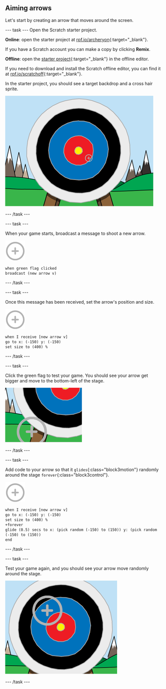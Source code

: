 ## Aiming arrows

Let's start by creating an arrow that moves around the screen.

--- task ---
Open the Scratch starter project.

**Online**: open the starter project at [rpf.io/archeryon](http://rpf.io/archeryon){:target="_blank"}.

If you have a Scratch account you can make a copy by clicking **Remix**.

**Offline**: open the [starter project](http://rpf.io/p/en/archery-go){:target="_blank"} in the offline editor.

If you need to download and install the Scratch offline editor, you can find it at [rpf.io/scratchoff](http://rpf.io/scratchoff){:target="_blank"}.

In the starter project, you should see a target backdrop and a cross hair sprite.

![starter projects](images/archery-starter.png)

--- /task ---

--- task ---

When your game starts, broadcast a message to shoot a new arrow.

![target sprite](images/target-sprite.png)

```blocks3
when green flag clicked
broadcast (new arrow v)
```

--- /task ---

--- task ---

Once this message has been received, set the arrow's position and size.

![target sprite](images/target-sprite.png)

```blocks3
when I receive [new arrow v]
go to x: (-150) y: (-150)
set size to (400) %
```
--- /task ---

--- task ---

Click the green flag to test your game. You should see your arrow get bigger and move to the bottom-left of the stage.

![larger target sprite in bottom left of stage](images/archery-start-test.png)

--- /task ---

--- task ---

Add code to your arrow so that it `glides`{:class="block3motion"} randomly around the stage `forever`{:class="block3control"}.

![target sprite](images/target-sprite.png)

```blocks3
when I receive [new arrow v]
go to x: (-150) y: (-150)
set size to (400) %
+forever
glide (0.5) secs to x: (pick random (-150) to (150)) y: (pick random (-150) to (150))
end
```

--- /task ---

--- task ---

Test your game again, and you should see your arrow move randomly around the stage.

![target in a different position](images/archery-glide-test.png)

--- /task ---
